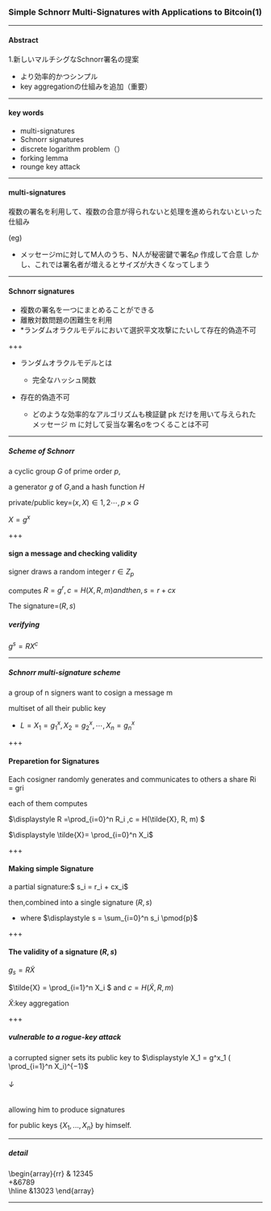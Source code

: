 ### Simple Schnorr Multi-Signatures with Applications to Bitcoin(1)

---

#### Abstract
1.新しいマルチシグなSchnorr署名の提案
  - より効率的かつシンプル
  - key aggregationの仕組みを追加（重要）

---
#### key words
- multi-signatures
- Schnorr signatures
- discrete logarithm problem（）
- forking lemma
- rounge key attack

---
#### multi-signatures
複数の署名を利用して、複数の合意が得られないと処理を進められないといった仕組み

(eg)

- メッセージｍに対してM人のうち、N人が秘密鍵で署名$\rho$	作成して合意
しかし、これでは署名者が増えるとサイズが大きくなってしまう

---
#### Schnorr signatures
- 複数の署名を一つにまとめることができる 
- 離散対数問題の困難生を利用
- *ランダムオラクルモデルにおいて選択平文攻撃にたいして存在的偽造不可

+++
- ランダムオラクルモデルとは
  - 完全なハッシュ関数

- 存在的偽造不可
  - どのような効率的なアルゴリズムも検証鍵 pk だけを用いて与えられたメッセージ m に対して妥当な署名σをつくることは不可


---
##### Scheme of Schnorr


 a cyclic group $G$ of prime order $p$, 
 
 a generator $g$ of $G$,and a hash function $H$
 
 private/public key=$(x,X)\in {{1,2\cdots,p}}\times G$
 
 $X=g^x$
 
 
+++
 #### sign a message and checking validity
 
 signer draws a random integer $r \in Z_p$ 
 
 computes $R = g^r,c=H(X,R,m) and then, s=r+cx$
 
 The signature=$(R,s)$
 
 ##### verifying
 $g^s=RX^c$
 
---
  ##### Schnorr multi-signature scheme
  
  a group of n signers want to cosign a message m
  
  multiset of all their public key
  
  - $L={X_1=g^x_1,X_2=g^x_2,\cdots,X_n=g^x_n}$
  
+++
  #### Preparetion for Signatures 
  Each cosigner
  randomly generates and communicates to others a share Ri = gri 
  
  each of them computes 
  
  $\displaystyle R =\prod_{i=0}^n R_i ,c = H(\tilde{X}, R, m) $
  
  $\displaystyle \tilde{X}= \prod_{i=0}^n X_i$
  
  
  
+++
  #### Making simple Signature
   a partial signature:$ s_i = r_i + cx_i$ 
 
 then,combined into a single signature $(R, s)$
 
 - where $\displaystyle s = \sum_{i=0}^n s_i \pmod{p}$
 
  

 
+++
 #### The validity of a signature $(R,s)$
 
 $g_{s} = R \tilde{X}$
  
 $\tilde{X} =  \prod_{i=1}^n X_i $ and $c = H(\tilde{X},R,m)$
  
$\tilde{X}$:key aggregation
  
+++
##### vulnerable to a rogue-key attack
 
a corrupted signer sets its public key to $\displaystyle X_1 = g^x_1 ( \prod_{i=1}^n X_i)^{−1}$
 
 ###### ↓

allowing him to produce signatures 

for public keys $\{X_1, . . . , X_n \}$ by himself.
 
 
  
---
##### detail
 
 
\begin{array}{rr}
& 12345\
+&6789\
\hline
&13023
\end{array}

 
---
 
 
 
 
 
 
 
 







